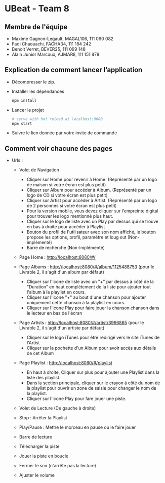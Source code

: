 # UBeat - Team 8

## Membre de l'équipe

* Maxime Gagnon-Legault, MAGAL106, 111 090 082
* Fadi Chaouachi, FACHA34, 111 184 242
* Benoit Verret, BEVER25, 111 099 148 
* Alain Junior Marcoux, AJMAR8, 111 151 878

## Explication de comment lancer l’application
  * Décompresser le zip.
  
  * Installer les dépendances
    ```bash
    npm install
    ```
  * Lancer le projet
    ```bash 
    # serve with hot reload at localhost:8080
    npm start
    ```
  * Suivre le lien donnée par votre invite de commande
  
## Comment voir chacune des pages

  * Urls :  
  
    * Volet de Navigation
      
      * Cliquer sur Home pour revenir à Home. (Représenté par un logo de maison si votre écran est plus petit)
      * Cliquer sur Album pour accéder à Album. (Représenté par un logo de CD si votre écran est plus petit)
      * Cliquer sur Artist pour accéder à Artist. (Représenté par un logo de 2 personnes si votre écran est plus petit)
      * Pour la version mobile, vous devez cliquer sur l'empreinte digital pour trouver les logo mentionné plus haut.
      * Cliquer sur le logo de liste avec un Play par dessus qui se trouve en bas à droite pour accéder à Playlist 
      * Bouton du profil de l'utilisateur avec son nom affiché, le bouton propose les options, profil, paramètre et loug out (Non-implémenté)
      * Barre de recherche (Non-Implémenté)
      
    * Page Home : [http://localhost:8080/#/](http://localhost:8080/#/)
    
    * Page Albums : [http://localhost:8080/#/album/1125488753](http://localhost:8080/#/album/1125488753) (pour le Livrable 2, il s'agit d'un album par défaut)
    
      * Cliquer sur l'icone de liste avec un "+" par dessus à côté de la "Duration" en haut complètement de la liste pour ajouter tout l'album à la playlist en cours.
      * Cliquer sur l'icone "+" au bout d'une chanson pour ajouter uniquement cette chanson à la playlist en cours.
      * Cliquer sur l'icone Play pour faire jouer la chanson chanson dans le lecteur en bas de l'écran
    
    * Page Artists : [http://localhost:8080/#/artist/3996865](http://localhost:8080/#/artist/3996865) (pour le Livrable 2, il s'agit d'un artiste par défaut)
    
      * Cliquer sur le logo iTunes pour être redirigé vers le site iTunes de l'Artist
      * Cliquer sur la pochette d'un Album pour avoir accès aux détails de cet Album
    
    * Page Playlist : [http://localhost:8080/#/playlist](http://localhost:8080/#/playlist)
    
      * En haut à droite, Cliquer sur plus pour ajouter une Playlist dans la liste des playlist.
      * Dans la section principale, cliquer sur le crayon à côté du nom de la playlist pour ouvrir un zone de saisie pour changer le nom de la playlist.
      * Cliquer sur l'icone Play pour fare jouer une piste.
     
     * Volet de Lecture (De gauche à droite)
     
      * Stop : Arrêter la Playlist
      * Play/Pause : Mettre le morceau en pause ou le faire jouer
      * Barre de lecture
      * Télécharger la piste
      * Jouer la piste en boucle
      * Fermer le son (n'arrête pas la lecture)
      * Ajuster le volume
    
    

